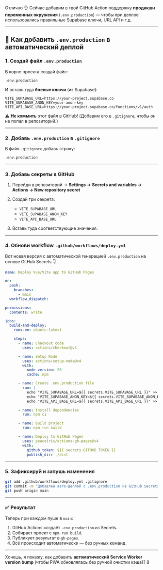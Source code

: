 Отлично 👌
Сейчас добавим в твой GitHub Action поддержку **продакшн переменных окружения** (`.env.production`) — чтобы при деплое использовались правильные Supabase ключи, URL API и т.д.

---

## 🔐 Как добавить `.env.production` в автоматический деплой

### 1. Создай файл `.env.production`

В корне проекта создай файл:

```
.env.production
```

И вставь туда **боевые ключи** (из Supabase):

```env
VITE_SUPABASE_URL=https://your-project.supabase.co
VITE_SUPABASE_ANON_KEY=your-anon-key
VITE_API_BASE_URL=https://your-project.supabase.co/functions/v1/auth
```

⚠️ **Не коммить** этот файл в GitHub!
(Добавим его в `.gitignore`, чтобы он не попал в репозиторий.)

---

### 2. Добавь `.env.production` в `.gitignore`

В файл `.gitignore` добавь строку:

```
.env.production
```

---

### 3. Добавь секреты в GitHub

1. Перейди в репозиторий → **Settings → Secrets and variables → Actions → New repository secret**
2. Создай три секрета:

   * `VITE_SUPABASE_URL`
   * `VITE_SUPABASE_ANON_KEY`
   * `VITE_API_BASE_URL`
3. Вставь туда соответствующие значения.

---

### 4. Обнови workflow `.github/workflows/deploy.yml`

Вот новая версия с автоматической генерацией `.env.production` на основе GitHub Secrets 👇

```yaml
name: Deploy Vue/Vite app to GitHub Pages

on:
  push:
    branches:
      - main
  workflow_dispatch:

permissions:
  contents: write

jobs:
  build-and-deploy:
    runs-on: ubuntu-latest

    steps:
      - name: Checkout code
        uses: actions/checkout@v4

      - name: Setup Node
        uses: actions/setup-node@v4
        with:
          node-version: 20
          cache: npm

      - name: Create .env.production file
        run: |
          echo "VITE_SUPABASE_URL=${{ secrets.VITE_SUPABASE_URL }}" >> .env.production
          echo "VITE_SUPABASE_ANON_KEY=${{ secrets.VITE_SUPABASE_ANON_KEY }}" >> .env.production
          echo "VITE_API_BASE_URL=${{ secrets.VITE_API_BASE_URL }}" >> .env.production

      - name: Install dependencies
        run: npm ci

      - name: Build project
        run: npm run build

      - name: Deploy to GitHub Pages
        uses: peaceiris/actions-gh-pages@v4
        with:
          github_token: ${{ secrets.GITHUB_TOKEN }}
          publish_dir: ./dist
```

---

### 5. Зафиксируй и запушь изменения

```bash
git add .github/workflows/deploy.yml .gitignore
git commit -m "Добавлен авто-деплой с .env.production из GitHub Secrets"
git push origin main
```

---

### ✅ Результат

Теперь при каждом пуше в `main`:

1. GitHub Actions создаёт `.env.production` из Secrets.
2. Собирает проект с `npm run build`.
3. Публикует результат в `gh-pages`.
4. Всё происходит автоматически — без ручных команд.

---

Хочешь, я покажу, как добавить **автоматический Service Worker version bump** (чтобы PWA обновлялась без ручной очистки кэша)?
8